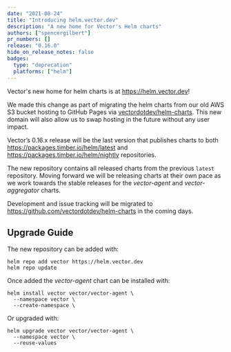 ```yaml
---
date: "2021-08-24"
title: "Introducing helm.vector.dev"
description: "A new home for Vector's Helm charts"
authors: ["spencergilbert"]
pr_numbers: []
release: "0.16.0"
hide_on_release_notes: false
badges:
  type: "deprecation"
  platforms: ["helm"]
---
```


Vector's new home for helm charts is at https://helm.vector.dev!

We made this change as part of migrating the helm charts from our old AWS S3 bucket hosting to
GitHub Pages via [vectordotdev/helm-charts](https://github.com/vectordotdev/helm-charts). This new domain
will also allow us to swap hosting in the future without any user impact.

Vector’s 0.16.x release will be the last version that publishes charts to both
https://packages.timber.io/helm/latest and https://packages.timber.io/helm/nightly repositories.

The new repository contains all released charts from the previous `latest` repository.
Moving forward we will be releasing charts at their own pace as we work towards the stable
releases for the _vector-agent_ and _vector-aggregator_ charts.

Development and issue tracking will be migrated to https://github.com/vectordotdev/helm-charts
in the coming days.

## Upgrade Guide

The new repository can be added with:

```shell
helm repo add vector https://helm.vector.dev
helm repo update
```

Once added the _vector-agent_ chart can be installed with:

```shell
helm install vector vector/vector-agent \
  --namespace vector \
  --create-namespace \
```

Or upgraded with:

```shell
helm upgrade vector vector/vector-agent \
  --namespace vector \
  --reuse-values
```
